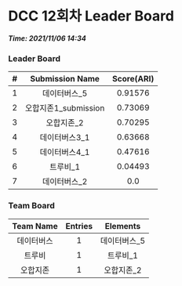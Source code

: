 # DCC 12회차 Leader Board
***Time: 2021/11/06 14:34***

### Leader Board

|#|Submission Name|Score(ARI)|
|:---:|:---:|:---:|
|1|데이터버스_5|0.91576|
|2|오합지존1_submission|0.73069|
|3|오합지존_2|0.70295|
|4|데이터버스3_1|0.63668|
|5|데이터버스4_1|0.47616|
|6|트루비_1|0.04493|
|7|데이터버스_2|0.0|

### Team Board

|Team Name|Entries|Elements|
|:---:|:---:|:---:|
|데이터버스|1|데이터버스_5|
|트루비|1|트루비_1|
|오합지존|1|오합지존_2|
